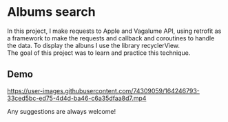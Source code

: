 # Albums search

In this project, I make requests to Apple and Vagalume API, using retrofit as a framework to make the requests and callback and coroutines to handle the data. To display the albuns I use the library recyclerView.  
The goal of this project was to learn and practice this technique.

## Demo

https://user-images.githubusercontent.com/74309059/164246793-33ced5bc-ed75-4d4d-ba46-c6a35dfaa8d7.mp4

Any suggestions are always welcome!
